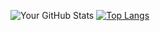 ![Your GitHub Stats](https://github-readme-stats.vercel.app/api?username=kauegkluska&show_icons=true&theme=github_dark)
[![Top Langs](https://github-readme-stats.vercel.app/api/top-langs/?username=kauegkluska&layout=donut&theme=dark)](https://github.com/IsabelyNunes/github-readme-stats)
<!--

